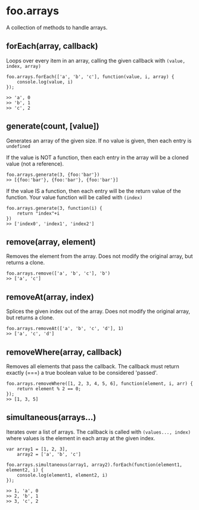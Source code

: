 # foo.arrays

A collection of methods to handle arrays.

## forEach(array, callback)

Loops over every item in an array, calling the given callback with `(value, index, array)`
    
    foo.arrays.forEach(['a', 'b', 'c'], function(value, i, array) {
        console.log(value, i)
    });
    
    >> 'a', 0
    >> 'b', 1
    >> 'c', 2

## generate(count, [value])

Generates an array of the given size. If no value is given, then each entry is `undefined`

If the value is NOT a function, then each entry in the array will be a cloned value (not a reference).

    foo.arrays.generate(3, {foo:'bar'})
    >> [{foo:'bar'}, {foo:'bar'}, {foo:'bar'}]

If the value IS a function, then each entry will be the return value of the function. Your value function will be called with `(index)`

    foo.arrays.generate(3, function(i) {
        return "index"+i
    })
    >> ['index0', 'index1', 'index2']
    
## remove(array, element)

Removes the element from the array. Does not modify the original array, but returns a clone.

    foo.arrays.remove(['a', 'b', 'c'], 'b')
    >> ['a', 'c']
    
## removeAt(array, index)

Splices the given index out of the array. Does not modify the original array, but returns a clone.

    foo.arrays.removeAt(['a', 'b', 'c', 'd'], 1)
    >> ['a', 'c', 'd']
    
## removeWhere(array, callback)

Removes all elements that pass the callback. The callback must return exactly (===) a true boolean value to be considered 'passed'.

    foo.arrays.removeWhere([1, 2, 3, 4, 5, 6], function(element, i, arr) {
        return element % 2 == 0;
    });
    >> [1, 3, 5]
    
    
## simultaneous(arrays...)

Iterates over a list of arrays. The callback is called with `(values..., index)` where values is the element in each array at the given index.

    var array1 = [1, 2, 3], 
        array2 = ['a', 'b', 'c']
        
    foo.arrays.simultaneous(array1, array2).forEach(function(element1, element2, i) {
        console.log(element1, element2, i)
    });
    
    >> 1, 'a', 0
    >> 2, 'b', 1
    >> 3, 'c', 2
    
    